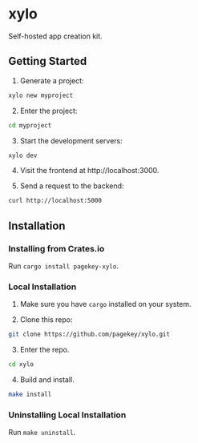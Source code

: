 # xylo

Self-hosted app creation kit.

## Getting Started

1. Generate a project:

```bash
xylo new myproject
```

2. Enter the project:

```bash
cd myproject
```

3. Start the development servers:

```bash
xylo dev
```

4. Visit the frontend at http://localhost:3000.

5. Send a request to the backend:

```bash
curl http://localhost:5000
```

## Installation

### Installing from Crates.io

Run `cargo install pagekey-xylo`.

### Local Installation

1. Make sure you have `cargo` installed on your system.

2. Clone this repo:

```bash
git clone https://github.com/pagekey/xylo.git
```

3. Enter the repo.

```bash
cd xylo
```

4. Build and install.

```bash
make install
```

### Uninstalling Local Installation

Run `make uninstall`.

